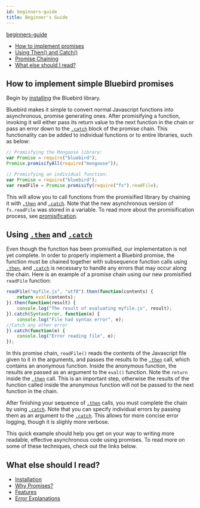 ```yaml
---
id: beginners-guide
title: Beginner's Guide
---
```


[beginners-guide](unfinished-article)
- [How to implement promises](#how-to-implement)
- [Using Then() and Catch()](#then-and-catch)
- [Promise Chaining](#chaining)
- [What else should I read?](#what-else)


## How to implement simple Bluebird promises

Begin by [installing](install.html) the Bluebird library.

Bluebird makes it simple to convert normal Javascript functions into asynchronous, promise generating ones. After promisifying a function, invoking it will either pass its return value to the next function in the chain or pass an error down to the [`.catch`](.) block of the promise chain. This functionality can be added to individual functions or to entire libraries, such as below:

```js
// Promisfying the Mongoose library:
var Promise = require("bluebird");
Promise.promisifyAll(require("mongoose"));
```
```js
// Promisfying an individual function:
var Promise = require("bluebird");
var readFile = Promise.promisify(require("fs").readFile);
```

This will allow you to call functions from the promisified library by chaining it with [`.then`](.) and [`.catch`](.). Note that the new asynchronous version of `fs.readFile` was stored in a variable. To read more about the promisification process, see [promisification](api/promisification.html).

## Using [`.then`](.) and [`.catch`](.)

Even though the function has been promisified, our implementation is not yet complete. In order to properly implement a Bluebird promise, the function must be chained together with subsequence function calls using [`.then`](.), and [`.catch`](.) is necessary to handle any errors that may occur along the chain. Here is an example of a promise chain using our new promisified `readFile` function:

```js
readFile("myfile.js", "utf8").then(function(contents) {
    return eval(contents);
}).then(function(result) {
    console.log("The result of evaluating myfile.js", result);
}).catch(SyntaxError, function(e) {
    console.log("File had syntax error", e);
//Catch any other error
}).catch(function(e) {
    console.log("Error reading file", e);
});
```

In this promise chain, `readFile()` reads the contents of the Javascript file given to it in the arguments, and passes the results to the [`.then`](.) call, which contains an anonymous function. Inside the anonymous function, the results are passed as an argument to the `eval()` function. Note the `return` inside the [`.then`](.) call. This is an important step, otherwise the results of the function called inside the anonymous function will not be passed to the next function in the chain.

After finishing your sequence of [`.then`](.) calls, you must complete the chain by using [`.catch`](.). Note that you can specify individual errors by passing them as an argument to the [`.catch`](.). This allows for more concise error logging, though it is slighly more verbose.

This quick example should help you get on your way to writing more readable, effective asynchronous code using promises. To read more on some of these techniques, check out the links below.

## What else should I read?

- [Installation](install.html)
- [Why Promises?](why-promises.html)
- [Features](features.html)
- [Error Explanations](error-explanations.html)